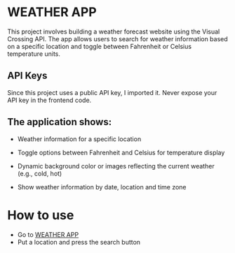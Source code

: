 # WEATHER APP

This project involves building a weather forecast website using the Visual Crossing API. The app allows users to search for weather information based on a specific location and toggle between Fahrenheit or Celsius temperature units. 

## API Keys
Since this project uses a public API key, I imported it. 
Never expose your API key in the frontend code. 

## The application shows:

- Weather information for a specific location

- Toggle options between Fahrenheit and Celsius for temperature display

- Dynamic background color or images reflecting the current weather (e.g., cold, hot)

- Show weather information by date, location and time zone

# How to use
 - Go to [WEATHER APP](https://diegosamayoagomez.github.io/weather_app/)
 - Put a location and press the search button
